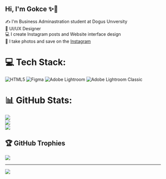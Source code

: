 ## Hi, I'm Gokce ✨🩵

✍️ I'm Business Adminastration student at Dogus Unıversity<br/>
🎨 UI/UX Designer<br/>
💻 I create Instagram posts and Website interface design<br/>
📸 I take photos and save on the [Instagram](https://www.instagram.com/skyvamoments/)


# 💻 Tech Stack:
![HTML5](https://img.shields.io/badge/html5-%23E34F26.svg?style=for-the-badge&logo=html5&logoColor=white) ![Figma](https://img.shields.io/badge/figma-%23F24E1E.svg?style=for-the-badge&logo=figma&logoColor=white) ![Adobe Lightroom](https://img.shields.io/badge/Adobe%20Lightroom-31A8FF.svg?style=for-the-badge&logo=Adobe%20Lightroom&logoColor=white) ![Adobe Lightroom Classic](https://img.shields.io/badge/Adobe%20Lightroom%20Classic-31A8FF.svg?style=for-the-badge&logo=Adobe%20Lightroom%20Classic&logoColor=white)
# 📊 GitHub Stats:
![](https://github-readme-stats.vercel.app/api?username=gokcesarac&theme=radical&hide_border=false&include_all_commits=false&count_private=false)<br/>
![](https://nirzak-streak-stats.vercel.app/?user=gokcesarac&theme=radical&hide_border=false)<br/>
![](https://github-readme-stats.vercel.app/api/top-langs/?username=gokcesarac&theme=radical&hide_border=false&include_all_commits=false&count_private=false&layout=compact)

## 🏆 GitHub Trophies
![](https://github-profile-trophy.vercel.app/?username=gokcesarac&theme=radical&no-frame=false&no-bg=true&margin-w=4)

---
[![](https://visitcount.itsvg.in/api?id=gokcesarac&icon=0&color=13)](https://visitcount.itsvg.in)

<!-- Proudly created with GPRM ( https://gprm.itsvg.in ) -->
